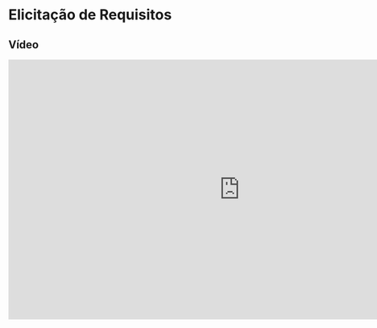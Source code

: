 # Elicitação de Requisitos

## Vídeo

<iframe width="918" height="516" src="https://www.youtube.com/embed/kQsgvRi46Gs" title="Entrega 3 IHC" frameborder="0" allow="accelerometer; autoplay; clipboard-write; encrypted-media; gyroscope; picture-in-picture" allowfullscreen></iframe>
